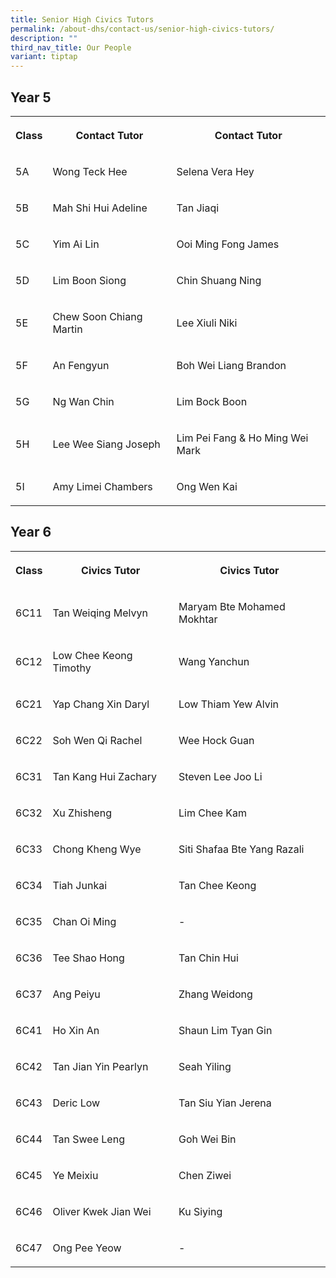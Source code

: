 ```yaml
---
title: Senior High Civics Tutors
permalink: /about-dhs/contact-us/senior-high-civics-tutors/
description: ""
third_nav_title: Our People
variant: tiptap
---
```

<h2>Year 5</h2><table><tbody><tr><th rowspan="1" colspan="1"><p>Class</p></th><th rowspan="1" colspan="1"><p>Contact Tutor</p></th><th rowspan="1" colspan="1"><p>Contact Tutor</p></th></tr><tr><td rowspan="1" colspan="1"><p>5A</p></td><td rowspan="1" colspan="1"><p>Wong Teck Hee</p></td><td rowspan="1" colspan="1"><p>Selena Vera Hey</p></td></tr><tr><td rowspan="1" colspan="1"><p>5B</p></td><td rowspan="1" colspan="1"><p>Mah Shi Hui Adeline</p></td><td rowspan="1" colspan="1"><p>Tan Jiaqi</p></td></tr><tr><td rowspan="1" colspan="1"><p>5C</p></td><td rowspan="1" colspan="1"><p>Yim Ai Lin</p></td><td rowspan="1" colspan="1"><p>Ooi Ming Fong James</p></td></tr><tr><td rowspan="1" colspan="1"><p>5D</p></td><td rowspan="1" colspan="1"><p>Lim Boon Siong</p></td><td rowspan="1" colspan="1"><p>Chin Shuang Ning</p></td></tr><tr><td rowspan="1" colspan="1"><p>5E</p></td><td rowspan="1" colspan="1"><p>Chew Soon Chiang Martin</p></td><td rowspan="1" colspan="1"><p>Lee Xiuli Niki</p></td></tr><tr><td rowspan="1" colspan="1"><p>5F</p></td><td rowspan="1" colspan="1"><p>An Fengyun</p></td><td rowspan="1" colspan="1"><p>Boh Wei Liang Brandon</p></td></tr><tr><td rowspan="1" colspan="1"><p>5G</p></td><td rowspan="1" colspan="1"><p>Ng Wan Chin</p></td><td rowspan="1" colspan="1"><p>Lim Bock Boon</p></td></tr><tr><td rowspan="1" colspan="1"><p>5H</p></td><td rowspan="1" colspan="1"><p>Lee Wee Siang Joseph</p></td><td rowspan="1" colspan="1"><p>Lim Pei Fang &amp; Ho Ming Wei Mark</p></td></tr><tr><td rowspan="1" colspan="1"><p>5I</p></td><td rowspan="1" colspan="1"><p>Amy Limei Chambers</p></td><td rowspan="1" colspan="1"><p>Ong Wen Kai</p></td></tr></tbody></table><h2>Year 6</h2><table><tbody><tr><th rowspan="1" colspan="1"><p>Class</p></th><th rowspan="1" colspan="1"><p>Civics Tutor</p></th><th rowspan="1" colspan="1"><p>Civics Tutor</p></th></tr><tr><td rowspan="1" colspan="1"><p>6C11</p></td><td rowspan="1" colspan="1"><p>Tan Weiqing Melvyn</p></td><td rowspan="1" colspan="1"><p>Maryam Bte Mohamed Mokhtar</p></td></tr><tr><td rowspan="1" colspan="1"><p>6C12</p></td><td rowspan="1" colspan="1"><p>Low Chee Keong Timothy</p></td><td rowspan="1" colspan="1"><p>Wang Yanchun</p></td></tr><tr><td rowspan="1" colspan="1"><p>6C21</p></td><td rowspan="1" colspan="1"><p>Yap Chang Xin Daryl</p></td><td rowspan="1" colspan="1"><p>Low Thiam Yew Alvin</p></td></tr><tr><td rowspan="1" colspan="1"><p>6C22</p></td><td rowspan="1" colspan="1"><p>Soh Wen Qi Rachel</p></td><td rowspan="1" colspan="1"><p>Wee Hock Guan</p></td></tr><tr><td rowspan="1" colspan="1"><p>6C31</p></td><td rowspan="1" colspan="1"><p>Tan Kang Hui Zachary</p></td><td rowspan="1" colspan="1"><p>Steven Lee Joo Li</p></td></tr><tr><td rowspan="1" colspan="1"><p>6C32</p></td><td rowspan="1" colspan="1"><p>Xu Zhisheng</p></td><td rowspan="1" colspan="1"><p>Lim Chee Kam</p></td></tr><tr><td rowspan="1" colspan="1"><p>6C33</p></td><td rowspan="1" colspan="1"><p>Chong Kheng Wye</p></td><td rowspan="1" colspan="1"><p>Siti Shafaa Bte Yang Razali</p></td></tr><tr><td rowspan="1" colspan="1"><p>6C34</p></td><td rowspan="1" colspan="1"><p>Tiah Junkai</p></td><td rowspan="1" colspan="1"><p>Tan Chee Keong</p></td></tr><tr><td rowspan="1" colspan="1"><p>6C35</p></td><td rowspan="1" colspan="1"><p>Chan Oi Ming</p></td><td rowspan="1" colspan="1"><p>-</p></td></tr><tr><td rowspan="1" colspan="1"><p>6C36</p></td><td rowspan="1" colspan="1"><p>Tee Shao Hong</p></td><td rowspan="1" colspan="1"><p>Tan Chin Hui</p></td></tr><tr><td rowspan="1" colspan="1"><p>6C37</p></td><td rowspan="1" colspan="1"><p>Ang Peiyu</p></td><td rowspan="1" colspan="1"><p>Zhang Weidong</p></td></tr><tr><td rowspan="1" colspan="1"><p>6C41</p></td><td rowspan="1" colspan="1"><p>Ho Xin An</p></td><td rowspan="1" colspan="1"><p>Shaun Lim Tyan Gin</p></td></tr><tr><td rowspan="1" colspan="1"><p>6C42</p></td><td rowspan="1" colspan="1"><p>Tan Jian Yin Pearlyn</p></td><td rowspan="1" colspan="1"><p>Seah Yiling</p></td></tr><tr><td rowspan="1" colspan="1"><p>6C43</p></td><td rowspan="1" colspan="1"><p>Deric Low</p></td><td rowspan="1" colspan="1"><p>Tan Siu Yian Jerena</p></td></tr><tr><td rowspan="1" colspan="1"><p>6C44</p></td><td rowspan="1" colspan="1"><p>Tan Swee Leng</p></td><td rowspan="1" colspan="1"><p>Goh Wei Bin</p></td></tr><tr><td rowspan="1" colspan="1"><p>6C45</p></td><td rowspan="1" colspan="1"><p>Ye Meixiu</p></td><td rowspan="1" colspan="1"><p>Chen Ziwei</p></td></tr><tr><td rowspan="1" colspan="1"><p>6C46</p></td><td rowspan="1" colspan="1"><p>Oliver Kwek Jian Wei</p></td><td rowspan="1" colspan="1"><p>Ku Siying</p></td></tr><tr><td rowspan="1" colspan="1"><p>6C47</p></td><td rowspan="1" colspan="1"><p>Ong Pee Yeow</p></td><td rowspan="1" colspan="1"><p>-</p></td></tr></tbody></table><p></p>